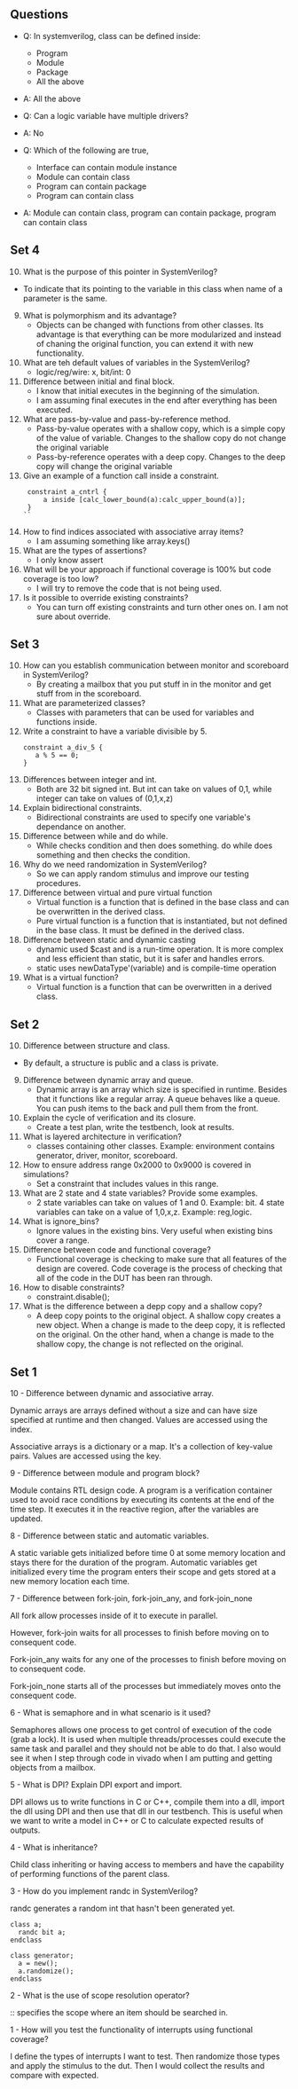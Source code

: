 ## Questions
- Q: In systemverilog, class can be defined inside:
  - Program
  - Module
  - Package
  - All the above
- A: All the above

- Q: Can a logic variable have multiple drivers?
- A: No

- Q: Which of the following are true,
  - Interface can contain module instance
  - Module can contain class
  - Program can contain package
  - Program can contain class
- A: Module can contain class, program can contain package, program can contain class

## Set 4
10. What is the purpose of this pointer in SystemVerilog?
   - To indicate that its pointing to the variable in this class when name of a parameter is the same.
9. What is polymorphism and its advantage?
   - Objects can be changed with functions from other classes. Its advantage is that everything can be more modularized and instead of chaning the original function, you can extend it with new functionality.
8. What are teh default values of variables in the SystemVerilog?
   - logic/reg/wire: x, bit/int: 0
7. Difference between initial and final block.
   - I know that initial executes in the beginning of the simulation.
   - I am assuming final executes in the end after everything has been executed.
6. What are pass-by-value and pass-by-reference method.
   - Pass-by-value operates with a shallow copy, which is a simple copy of the value of variable. Changes to the shallow copy do not change the original variable
   - Pass-by-reference operates with a deep copy. Changes to the deep copy will change the original variable
5. Give an example of a function call inside a constraint.
   ```
    constraint a_cntrl {
        a inside [calc_lower_bound(a):calc_upper_bound(a)];
    }
   ``
4. How to find indices associated with associative array items?
   - I am assuming something like array.keys()
3. What are the types of assertions?
   - I only know assert
2. What will be your approach if functional coverage is 100% but code coverage is too low?
   - I will try to remove the code that is not being used.
1. Is it possible to override existing constraints?
   - You can turn off existing constraints and turn other ones on. I am not sure about override.

## Set 3
10. How can you establish communication between monitor and scoreboard in SystemVerilog?
    - By creating a mailbox that you put stuff in in the monitor and get stuff from in the scoreboard.
9. What are parameterized classes?
    - Classes with parameters that can be used for variables and functions inside.
8. Write a constraint to have a variable divisible by 5.
   ```
   constraint a_div_5 {
      a % 5 == 0;
   }
   ```
7. Differences between integer and int.
   - Both are 32 bit signed int. But int can take on values of 0,1, while integer can take on values of (0,1,x,z)
6. Explain bidirectional constraints.
   - Bidirectional constraints are used to specify one variable's dependance on another.
5. Difference between while and do while.
   - While checks condition and then does something. do while does something and then checks the condition.
4. Why do we need randomization in SystemVerilog?
   - So we can apply random stimulus and improve our testing procedures.
3. Difference between virtual and pure virtual function
   - Virtual function is a function that is defined in the base class and can be overwritten in the derived class.
   - Pure virtual function is a function that is instantiated, but not defined in the base class. It must be defined in the derived class.
2. Difference between static and dynamic casting
   - dynamic used $cast and is a run-time operation. It is more complex and less efficient than static, but it is safer and handles errors.
   - static uses newDataType'(variable) and is compile-time operation
1. What is a virtual function?
   - Virtual function is a function that can be overwritten in a derived class.

## Set 2
10. Difference between structure and class.
   - By default, a structure is public and a class is private.
9. Difference between dynamic array and queue.
   - Dynamic array is an array which size is specified in runtime. Besides that it functions like a regular array. A queue behaves like a queue. You can push items to the back and pull them from the front.
8. Explain the cycle of verification and its closure.
   - Create a test plan, write the testbench, look at results.
7. What is layered architecture in verification?
   - classes containing other classes. Example: environment contains generator, driver, monitor, scoreboard.
6. How to ensure address range 0x2000 to 0x9000 is covered in simulations?
   - Set a constraint that includes values in this range.
5. What are 2 state and 4 state variables? Provide some examples.
   - 2 state variables can take on values of 1 and 0. Example: bit. 4 state variables can take on a value of 1,0,x,z. Example: reg,logic.
4. What is ignore_bins?
   - Ignore values in the existing bins. Very useful when existing bins cover a range.
3. Difference between code and functional coverage?
   - Functional coverage is checking to make sure that all features of the design are covered. Code coverage is the process of checking that all of the code in the DUT has been ran through.
2. How to disable constraints?
   - constraint.disable();
1. What is the difference between a depp copy and a shallow copy?
   - A deep copy points to the original object. A shallow copy creates a new object. When a change is made to the deep copy, it is reflected on the original. On the other hand, when a change is made to the shallow copy, the change is not reflected on the original.

## Set 1
10 - Difference between dynamic and associative array.

Dynamic arrays are arrays defined without a size and can have size specified at runtime and then changed. Values are accessed using the index.

Associative arrays is a dictionary or a map. It's a collection of key-value pairs. Values are accessed using the key.

9 - Difference between module and program block?

Module contains RTL design code. A program is a verification container used to avoid race conditions by executing its contents at the end of the time step. It executes it in the reactive region, after the variables are updated.

8 - Difference between static and automatic variables.

A static variable gets initialized before time 0 at some memory location and stays there for the duration of the program. Automatic variables get initialized every time the program enters their scope and gets stored at a new memory location each time.

7 - Difference between fork-join, fork-join_any, and fork-join_none

All fork allow processes inside of it to execute in parallel.

However, fork-join waits for all processes to finish before moving on to consequent code.

Fork-join_any waits for any one of the processes to finish before moving on to consequent code.

Fork-join_none starts all of the processes but immediately moves onto the consequent code.

6 - What is semaphore and in what scenario is it used?

Semaphores allows one process to get control of execution of the code (grab a lock). It is used when multiple threads/processes could execute the same task and parallel and they should not be able to do that.
I also would see it when I step through code in vivado when I am putting and getting objects from a mailbox.

5 - What is DPI? Explain DPI export and import.

DPI allows us to write functions in C or C++, compile them into a dll, import the dll using DPI and then use that dll in our testbench. This is useful when we want to write a model in C++ or C to calculate expected results of outputs.

4 - What is inheritance?

Child class inheriting or having access to members and have the capability of performing functions of the parent class.

3 - How do you implement randc in SystemVerilog?

randc generates a random int that hasn't been generated yet.
```
class a;
  randc bit a;
endclass

class generator;
  a = new();
  a.randomize();
endclass
```
2 - What is the use of scope resolution operator?

:: specifies the scope where an item should be searched in.

1 - How will you test the functionality of interrupts using functional coverage?

I define the types of interrupts I want to test. Then randomize those types and apply the stimulus to the dut. Then I would collect the results and compare with expected.

